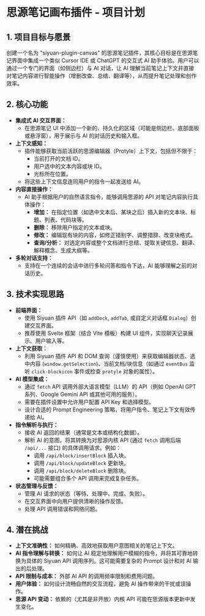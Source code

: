 # 思源笔记画布插件 - 项目计划

## 1. 项目目标与愿景

创建一个名为 "siyuan-plugin-canvas" 的思源笔记插件，其核心目标是在思源笔记界面中集成一个类似 Cursor IDE 或 ChatGPT 的交互式 AI 助手体验。用户可以通过一个专门的界面（如侧边栏）与 AI 对话，让 AI 理解当前笔记上下文并直接对笔记内容进行智能操作（增删改查、总结、翻译等），从而提升笔记处理和创作效率。

## 2. 核心功能

*   **集成式 AI 交互界面：**
    *   在思源笔记 UI 中添加一个新的、持久化的区域（可能是侧边栏、底部面板或悬浮窗），用于展示与 AI 的对话历史和输入框。
*   **上下文感知：**
    *   插件能够获取当前活跃的思源编辑器（Protyle）上下文，包括但不限于：
        *   当前打开的文档 ID。
        *   用户选中的文本内容或块 ID。
        *   光标所在位置。
    *   将这些上下文信息连同用户的指令一起发送给 AI。
*   **内容直接操作：**
    *   AI 助手根据用户的自然语言指令，能够调用思源的 API 对笔记内容执行具体操作：
        *   **增加：** 在指定位置（如选中文本后、某块之后）插入新的文本块、标题、列表、代码块等。
        *   **删除：** 移除用户指定的文本或块。
        *   **修改：** 编辑现有块的内容，如修正错别字、调整措辞、改变块格式。
        *   **查询/分析：** 对选定内容或整个文档进行总结、提取关键信息、翻译、解释概念、生成大纲等。
*   **多轮对话支持：**
    *   支持在一个连续的会话中进行多轮问答和指令下达，AI 能够理解之前的对话历史。

## 3. 技术实现思路

*   **前端界面：**
    *   使用 Siyuan 插件 API（如 `addDock`, `addTab`, 或自定义对话框 `Dialog`）创建交互界面。
    *   推荐使用 Svelte 框架（结合 Vite 模板）构建 UI 组件，实现聊天记录展示、用户输入等。
*   **上下文获取：**
    *   利用 Siyuan 插件 API 和 DOM 查询（谨慎使用）来获取编辑器状态、选中内容 (`window.getSelection`)、当前文档/块信息（如通过 `eventBus` 监听 `click-blockicon` 事件或检查 `protyle` 对象的属性）。
*   **AI 模型集成：**
    *   通过 `fetch` API 调用外部大语言模型（LLM）的 API（例如 OpenAI GPT 系列、Google Gemini API 或其他可用的服务）。
    *   需要在插件设置中允许用户配置 API Key 和选择模型。
    *   设计合适的 Prompt Engineering 策略，将用户指令、笔记上下文有效传递给 AI。
*   **指令解析与执行：**
    *   接收 AI 返回的结果（通常是文本或结构化数据）。
    *   解析 AI 的意图，将其转换为对思源内核 API (通过 `fetch` 调用后端 `/api/...` 接口) 的具体调用请求。例如：
        *   调用 `/api/block/insertBlock` 插入块。
        *   调用 `/api/block/updateBlock` 更新块。
        *   调用 `/api/block/deleteBlock` 删除块。
        *   可能需要组合多个 API 调用来完成复杂任务。
*   **状态管理与反馈：**
    *   管理 AI 请求的状态（等待、处理中、完成、失败）。
    *   在交互界面中向用户提供清晰的操作反馈。
    *   处理 API 调用错误和网络问题。

## 4. 潜在挑战

*   **上下文准确性：** 如何精确、高效地获取用户意图相关的笔记上下文。
*   **AI 指令理解与转换：** 如何让 AI 稳定地理解用户模糊的指令，并将其可靠地转换为具体的 Siyuan API 调用序列。这可能需要复杂的 Prompt 设计和对 AI 输出的后处理。
*   **API 限制与成本：** 外部 AI API 的调用频率限制和费用问题。
*   **用户体验：** 如何设计流畅自然的交互流程，避免 AI 操作带来的干扰或误操作。
*   **思源 API 变动：** 依赖的（尤其是非开放）内核 API 可能在思源版本更新中发生变化。
